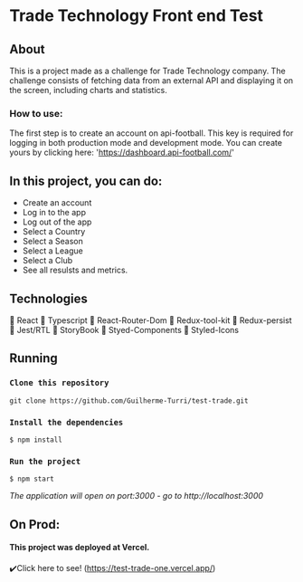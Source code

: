 # Trade Technology Front end Test
## About

This is a project made as a challenge for Trade Technology company.
The challenge consists of fetching data from an external API and displaying it on the screen, including charts and statistics.

### How to use:
The first step is to create an account on api-football. This key is required for logging in both production mode and development mode. You can create yours by clicking here:
'https://dashboard.api-football.com/'

## In this project, you can do:
- Create an account
- Log in to the app
- Log out of the app
- Select a Country
- Select a Season
- Select a League
- Select a Club
- See all resulsts and metrics.


## Technologies

:large_blue_circle: React
:large_blue_circle: Typescript
:large_blue_circle: React-Router-Dom
:large_blue_circle: Redux-tool-kit
:large_blue_circle: Redux-persist
:large_blue_circle: Jest/RTL
:large_blue_circle: StoryBook
:large_blue_circle: Styed-Components
:large_blue_circle: Styled-Icons

## Running

### `Clone this repository`
 ~~~
 git clone https://github.com/Guilherme-Turri/test-trade.git
~~~
### `Install the dependencies`
 ~~~
$ npm install
~~~

### `Run the project`
 ~~~
$ npm start
~~~
*The application will open on port:3000 - go to http://<area>localhost:3000*

## On Prod:
#### This project was deployed at **Vercel**.  
:heavy_check_mark:Click here to see! (https://test-trade-one.vercel.app/)




